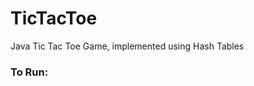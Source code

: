 # TicTacToe
Java Tic Tac Toe Game, implemented using Hash Tables

### To Run:
```$ java Play <board size> <inline to win> <depth> <blocked spots ...>
